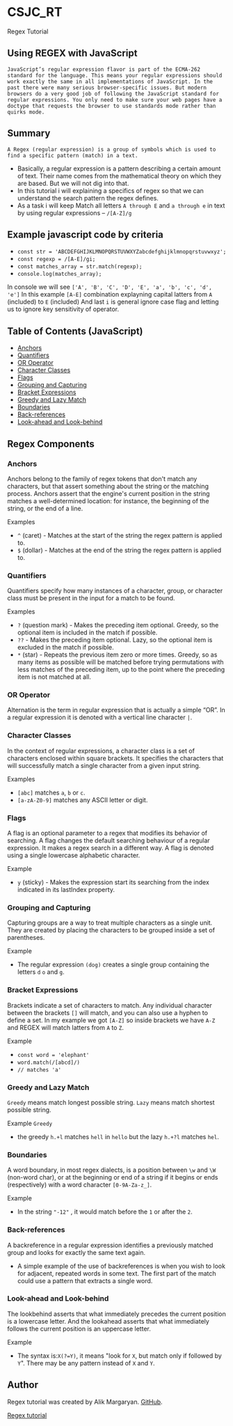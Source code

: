 # CSJC_RT
Regex Tutorial

## Using REGEX with JavaScript

```JavaScript’s regular expression flavor is part of the ECMA-262 standard for the language. This means your regular expressions should work exactly the same in all implementations of JavaScript. In the past there were many serious browser-specific issues. But modern browsers do a very good job of following the JavaScript standard for regular expressions. You only need to make sure your web pages have a doctype that requests the browser to use standards mode rather than quirks mode.```

## Summary

```A Regex (regular expression) is a group of symbols which is used to find a specific pattern (match) in a text.```
* Basically, a regular expression is a pattern describing a certain amount of text. Their name comes from the mathematical theory on which they are based. But we will not dig into that. 
* In this tutorial i will explaining a specifics of regex so that we can understand the search pattern the regex defines.
* As a task i will keep Match all letters `A through E` and `a through e` in text by using regular expressions &ndash; `/[A-Z]/g`

## Example javascript code by criteria

* ```const str = 'ABCDEFGHIJKLMNOPQRSTUVWXYZabcdefghijklmnopqrstuvwxyz';```
* ```const regexp = /[A-E]/gi;```
* ```const matches_array = str.match(regexp);```
* ```console.log(matches_array);```

In console we will see ```['A', 'B', 'C', 'D', 'E', 'a', 'b', 'c', 'd', 'e']```
In this example `[A-E]` combination explayning capital latters from `A` (included) to `E` (included) And last `i` is general ignore case flag and letting us to ignore key sensitivity of operator.

## Table of Contents (JavaScript)

- [Anchors](#anchors)
- [Quantifiers](#quantifiers)
- [OR Operator](#or-operator)
- [Character Classes](#character-classes)
- [Flags](#flags)
- [Grouping and Capturing](#grouping-and-capturing)
- [Bracket Expressions](#bracket-expressions)
- [Greedy and Lazy Match](#greedy-and-lazy-match)
- [Boundaries](#boundaries)
- [Back-references](#back-references)
- [Look-ahead and Look-behind](#look-ahead-and-look-behind)

## Regex Components

### Anchors

Anchors belong to the family of regex tokens that don't match any characters, but that assert something about the string or the matching process. Anchors assert that the engine's current position in the string matches a well-determined location: for instance, the beginning of the string, or the end of a line.

Examples
* `^` (caret) -  Matches at the start of the string the regex pattern is applied to.
* `$` (dollar) - Matches at the end of the string the regex pattern is applied to.

### Quantifiers

Quantifiers specify how many instances of a character, group, or character class must be present in the input for a match to be found.

Examples
* `?` (question mark) - 	Makes the preceding item optional. Greedy, so the optional item is included in the match if possible.
* `??` - Makes the preceding item optional. Lazy, so the optional item is excluded in the match if possible.
* `*` (star) - Repeats the previous item zero or more times. Greedy, so as many items as possible will be matched before trying permutations with less matches of the preceding item, up to the point where the preceding item is not matched at all.

### OR Operator

Alternation is the term in regular expression that is actually a simple “OR”. In a regular expression it is denoted with a vertical line character `|`.

### Character Classes

In the context of regular expressions, a character class is a set of characters enclosed within square brackets. It specifies the characters that will successfully match a single character from a given input string.

Examples 
* `[abc]` matches `a`, `b` or `c`.
* `[a-zA-Z0-9]` matches any ASCII letter or digit.

### Flags

A flag is an optional parameter to a regex that modifies its behavior of searching. A flag changes the default searching behaviour of a regular expression. It makes a regex search in a different way. A flag is denoted using a single lowercase alphabetic character.

Example
* `y` (sticky) - Makes the expression start its searching from the index indicated in its lastIndex property.

### Grouping and Capturing

Capturing groups are a way to treat multiple characters as a single unit. They are created by placing the characters to be grouped inside a set of parentheses.

Example
* The regular expression `(dog)` creates a single group containing the letters `d` `o` and `g`.

### Bracket Expressions

Brackets indicate a set of characters to match. Any individual character between the brackets `[]` will match, and you can also use a hyphen to define a set. In my example we got `[A-Z]` so inside brackets we have `A-Z` and REGEX will match latters from `A` to `Z`.

Example 
* `const word = 'elephant'`
* `word.match(/[abcd]/)`
* `// matches 'a'`

### Greedy and Lazy Match

`Greedy` means match longest possible string. `Lazy` means match shortest possible string.

Example `Greedy`

* the greedy `h.+l` matches `hell` in `hello` but the lazy `h.+?l` matches `hel`.

### Boundaries

A word boundary, in most regex dialects, is a position between `\w` and `\W` (non-word char), or at the beginning or end of a string if it begins or ends (respectively) with a word character `[0-9A-Za-z_]`. 

Example

* In the string `"-12"` , it would match before the `1` or after the `2`.

### Back-references

A backreference in a regular expression identifies a previously matched group and looks for exactly the same text again.

* A simple example of the use of backreferences is when you wish to look for adjacent, repeated words in some text. The first part of the match could use a pattern that extracts a single word.

### Look-ahead and Look-behind

The lookbehind asserts that what immediately precedes the current position is a lowercase letter. And the lookahead asserts that what immediately follows the current position is an uppercase letter.

Example

* The syntax is:`X(?=Y)`, it means "look for `X`, but match only if followed by `Y`". There may be any pattern instead of `X` and `Y`.

## Author

Regex tutorial was created by Alik Margaryan. [GitHub](https://github.com/AM0726Github).

[Regex tutorial](https://gist.github.com/AM0726Github/9db3051c1005abf3d8128342be4c1999)